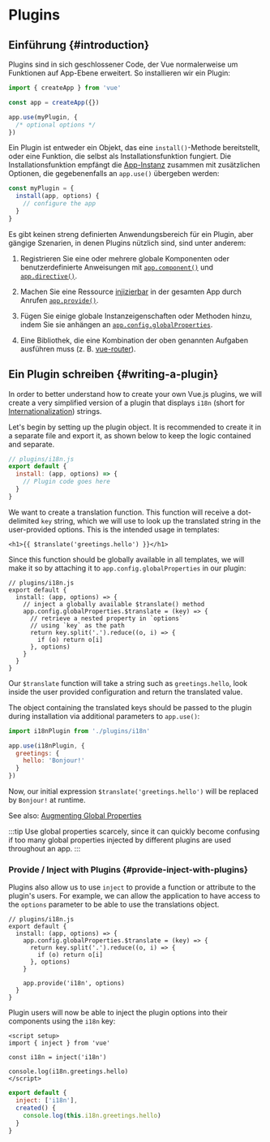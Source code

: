 ﻿# Plugins

## Einführung {#introduction}

Plugins sind in sich geschlossener Code, der Vue normalerweise um Funktionen auf App-Ebene erweitert. So installieren wir ein Plugin:

```js
import { createApp } from 'vue'

const app = createApp({})

app.use(myPlugin, {
  /* optional options */
})
```

Ein Plugin ist entweder ein Objekt, das eine `install()`-Methode bereitstellt, oder eine Funktion, die selbst als Installationsfunktion fungiert. Die Installationsfunktion empfängt die [App-Instanz](/api/application.html) zusammen mit zusätzlichen Optionen, die gegebenenfalls an `app.use()` übergeben werden:

```js
const myPlugin = {
  install(app, options) {
    // configure the app
  }
}
```

Es gibt keinen streng definierten Anwendungsbereich für ein Plugin, aber gängige Szenarien, in denen Plugins nützlich sind, sind unter anderem:

1. Registrieren Sie eine oder mehrere globale Komponenten oder benutzerdefinierte Anweisungen mit [`app.component()`](/api/application.html#app-component) und [`app.directive()`](/api/application.html#app-directive).

2. Machen Sie eine Ressource [injizierbar](/guide/components/provide-inject.html) in der gesamten App durch Anrufen [`app.provide()`](/api/application.html#app-provide).

3. Fügen Sie einige globale Instanzeigenschaften oder Methoden hinzu, indem Sie sie anhängen an [`app.config.globalProperties`](/api/application.html#app-config-globalproperties).

4. Eine Bibliothek, die eine Kombination der oben genannten Aufgaben ausführen muss (z. B. [vue-router](https://github.com/vuejs/vue-router-next)).

## Ein Plugin schreiben {#writing-a-plugin}

In order to better understand how to create your own Vue.js plugins, we will create a very simplified version of a plugin that displays `i18n` (short for [Internationalization](https://en.wikipedia.org/wiki/Internationalization_and_localization)) strings.

Let's begin by setting up the plugin object. It is recommended to create it in a separate file and export it, as shown below to keep the logic contained and separate.

```js
// plugins/i18n.js
export default {
  install: (app, options) => {
    // Plugin code goes here
  }
}
```

We want to create a translation function. This function will receive a dot-delimited `key` string, which we will use to look up the translated string in the user-provided options. This is the intended usage in templates:

```vue-html
<h1>{{ $translate('greetings.hello') }}</h1>
```

Since this function should be globally available in all templates, we will make it so by attaching it to `app.config.globalProperties` in our plugin:

```js{4-11}
// plugins/i18n.js
export default {
  install: (app, options) => {
    // inject a globally available $translate() method
    app.config.globalProperties.$translate = (key) => {
      // retrieve a nested property in `options`
      // using `key` as the path
      return key.split('.').reduce((o, i) => {
        if (o) return o[i]
      }, options)
    }
  }
}
```

Our `$translate` function will take a string such as `greetings.hello`, look inside the user provided configuration and return the translated value.

The object containing the translated keys should be passed to the plugin during installation via additional parameters to `app.use()`:

```js
import i18nPlugin from './plugins/i18n'

app.use(i18nPlugin, {
  greetings: {
    hello: 'Bonjour!'
  }
})
```

Now, our initial expression `$translate('greetings.hello')` will be replaced by `Bonjour!` at runtime.

See also: [Augmenting Global Properties](/guide/typescript/options-api.html#augmenting-global-properties) <sup class="vt-badge ts" />

:::tip
Use global properties scarcely, since it can quickly become confusing if too many global properties injected by different plugins are used throughout an app.
:::

### Provide / Inject with Plugins {#provide-inject-with-plugins}

Plugins also allow us to use `inject` to provide a function or attribute to the plugin's users. For example, we can allow the application to have access to the `options` parameter to be able to use the translations object.

```js{10}
// plugins/i18n.js
export default {
  install: (app, options) => {
    app.config.globalProperties.$translate = (key) => {
      return key.split('.').reduce((o, i) => {
        if (o) return o[i]
      }, options)
    }

    app.provide('i18n', options)
  }
}
```

Plugin users will now be able to inject the plugin options into their components using the `i18n` key:

<div class="composition-api">

```vue
<script setup>
import { inject } from 'vue'

const i18n = inject('i18n')

console.log(i18n.greetings.hello)
</script>
```

</div>
<div class="options-api">

```js
export default {
  inject: ['i18n'],
  created() {
    console.log(this.i18n.greetings.hello)
  }
}
```

</div>
